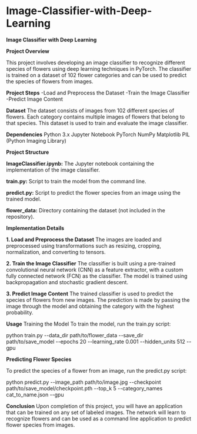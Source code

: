 # Image-Classifier-with-Deep-Learning

**Image Classifier with Deep Learning**

**Project Overview**

This project involves developing an image classifier to recognize different species of flowers using deep learning techniques in PyTorch. The classifier is trained on a dataset of 102 flower categories and can be used to predict the species of flowers from images.

**Project Steps**
-Load and Preprocess the Dataset
-Train the Image Classifier
-Predict Image Content

**Dataset**
The dataset consists of images from 102 different species of flowers. Each category contains multiple images of flowers that belong to that species. This dataset is used to train and evaluate the image classifier.

**Dependencies**
Python 3.x
Jupyter Notebook
PyTorch
NumPy
Matplotlib
PIL (Python Imaging Library)


**Project Structure**

**ImageClassifier.ipynb:** The Jupyter notebook containing the implementation of the image classifier.

**train.py:** Script to train the model from the command line.

**predict.py:** Script to predict the flower species from an image using the trained model.

**flower_data:** Directory containing the dataset (not included in the repository).

**Implementation Details**

**1. Load and Preprocess the Dataset**
The images are loaded and preprocessed using transformations such as resizing, cropping, normalization, and converting to tensors.

**2. Train the Image Classifier**
The classifier is built using a pre-trained convolutional neural network (CNN) as a feature extractor, with a custom fully connected network (FCN) as the classifier. The model is trained using backpropagation and stochastic gradient descent.

**3. Predict Image Content**
The trained classifier is used to predict the species of flowers from new images. The prediction is made by passing the image through the model and obtaining the category with the highest probability.

**Usage**
Training the Model
To train the model, run the train.py script:

python train.py --data_dir path/to/flower_data --save_dir path/to/save_model --epochs 20 --learning_rate 0.001 --hidden_units 512 --gpu

**Predicting Flower Species**

To predict the species of a flower from an image, run the predict.py script:

python predict.py --image_path path/to/image.jpg --checkpoint path/to/save_model/checkpoint.pth --top_k 5 --category_names cat_to_name.json --gpu


**Conclusion**
Upon completion of this project, you will have an application that can be trained on any set of labeled images. The network will learn to recognize flowers and can be used as a command line application to predict flower species from images.
